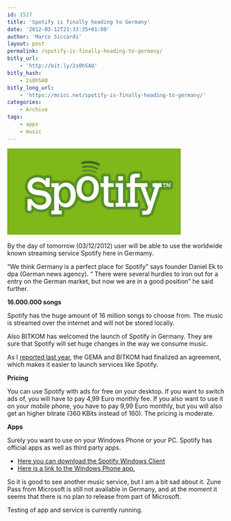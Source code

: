 ```yaml
---
id: 1527
title: 'Spotify is finally heading to Germany'
date: '2012-03-12T21:33:35+01:00'
author: 'Marco Siccardi'
layout: post
permalink: /spotify-is-finally-heading-to-germany/
bitly_url:
    - 'http://bit.ly/2s0hSAQ'
bitly_hash:
    - 2s0hSAQ
bitly_long_url:
    - 'https://msicc.net/spotify-is-finally-heading-to-germany/'
categories:
    - Archive
tags:
    - apps
    - music
---
```


[![spotify-logo](/assets/img/2012/03/spotify-logo.png "spotify-logo")](/assets/img/2012/03/spotify-logo.png)

By the day of tomorrow (03/12/2012) user will be able to use the worldwide known streaming service Spotify here in Germamy.

“We think Germany is a perfect place for Spotify” says founder Daniel Ek to dpa (German news agency). “ There were several hurdles to iron out for a entry on the German market, but now we are in a good position” he said further.

**16.000.000 songs**

Spotify has the huge amount of 16 million songs to choose from. The music is streamed over the internet and will not be stored locally.

Also BITKOM has welcomed the launch of Spotify in Germany. They are sure that Spotify will set huge changes in the way we consume music.

As I [reported last year](http://msicc.net/?p=1002), the GEMA and BITKOM had finalized an agreement, which makes it easier to launch services like Spotify.

**Pricing**

You can use Spotify with ads for free on your desktop. If you want to switch ads of, you will have to pay 4,99 Euro monthly fee. If you also want to use it on your mobile phone, you have to pay 9,99 Euro monthly, but you will also get an higher bitrate (360 KBits instead of 160). The pricing is moderate.

**Apps**

Surely you want to use on your Windows Phone or your PC. Spotify has official apps as well as third party apps.

- [Here you can download the Spotify Windows Client](http://www.spotify.com/int/download/windows/)
- [Here is a link to the Windows Phone app.](http://windowsphone.com/s?appid=ca8d6603-a9ae-4a05-8643-baad091ecdd1)

So it is good to see another music service, but I am a bit sad about it. Zune Pass from Microsoft is still not available in Germany, and at the moment it seems that there is no plan to release from part of Microsoft.

Testing of app and service is currently running.